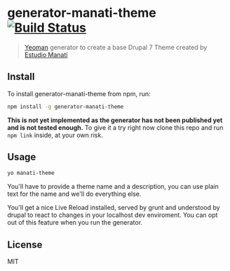 # generator-manati-theme [![Build Status](https://secure.travis-ci.org/ManatiCR/generator-manati-theme.png?branch=master)](https://travis-ci.org/ManatiCR/generator-manati-theme)

> [Yeoman](http://yeoman.io) generator to create a base Drupal 7 Theme created by [Estudio Manatí](http://www.estudiomanati.com/)


## Install
To install generator-manati-theme from npm, run:

```bash
npm install -g generator-manati-theme
```
**This is not yet implemented as the generator has not been published yet and is not tested enough.**
To give it a try right now clone this repo and run `npm link` inside, at your own risk.

## Usage
```bash
yo manati-theme
```

You'll have to provide a theme name and a description, you can use plain text for the name and we'll do everything else.

You'll get a nice Live Reload installed, served by grunt and understood by drupal to react to changes in your localhost dev enviroment.  You can opt out of this feature when you run the generator.

## License

MIT
